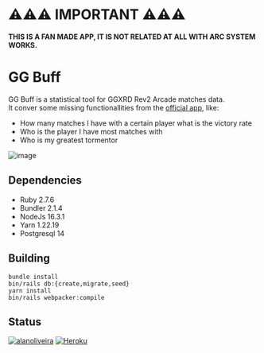 # ⚠️⚠️⚠️ IMPORTANT ⚠️⚠️⚠️

**THIS IS A FAN MADE APP, IT IS NOT RELATED AT ALL WITH ARC SYSTEM WORKS.**

# GG Buff

GG Buff is a statistical tool for GGXRD Rev2 Arcade matches data.  
It conver some missing functionallities from the [official app](http://www.ggxrd.com/pg2/index.php), like:
- How many matches I have with a certain player what is the victory rate
- Who is the player I have most matches with
- Who is my greatest tormentor

![image](https://user-images.githubusercontent.com/6012864/177037467-d20602b7-b3b7-4cd3-b7de-9fddf5c531bd.png)

## Dependencies
- Ruby 2.7.6
- Bundler 2.1.4
- NodeJs 16.3.1
- Yarn 1.22.19
- Postgresql 14

## Building

```
bundle install
bin/rails db:{create,migrate,seed}
yarn install
bin/rails webpacker:compile
```

## Status

[![alanoliveira](https://circleci.com/gh/alanoliveira/ggbuff.svg?style=shield)](https://app.circleci.com/pipelines/github/alanoliveira/ggbuff)
[![Heroku](http://heroku-badge.herokuapp.com/?app=ggbuff)](https://ggbuff.herokuapp.com/)

